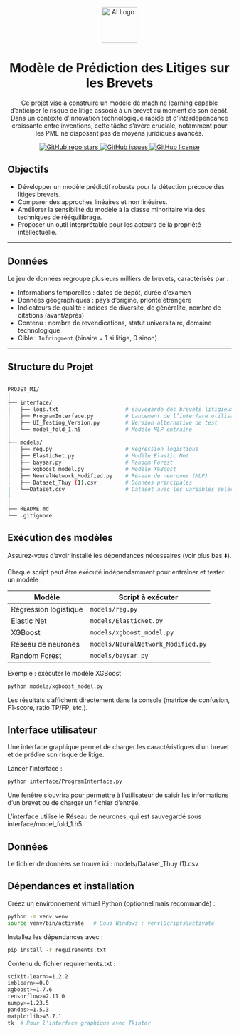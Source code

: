<p align="center">
  <img src="https://img.icons8.com/ios-filled/100/000000/artificial-intelligence.png" alt="AI Logo" width="80"/>
</p>

<h1 align="center"> Modèle de Prédiction des Litiges sur les Brevets</h1>

<p align="center">
  Ce projet vise à construire un modèle de machine learning capable d’anticiper le risque de litige associé à un brevet au moment de son dépôt. Dans un contexte d’innovation technologique rapide et d’interdépendance croissante entre inventions, cette tâche s’avère cruciale, notamment pour les PME ne disposant pas de moyens juridiques avancés.
</p>

<p align="center">
  <a href="https://github.com/1drien/Projet-litige-des-brevets">
    <img alt="GitHub repo stars" src="https://img.shields.io/github/stars/ton-org/ton-projet?style=social">
  </a>
  <a href="https://github.com/ton-org/ton-projet/issues">
    <img alt="GitHub issues" src="https://img.shields.io/github/issues/ton-org/ton-projet">
  </a>
  <a href="https://github.com/ton-org/ton-projet/blob/main/LICENSE">
    <img alt="GitHub license" src="https://img.shields.io/github/license/ton-org/ton-projet">
  </a>
</p>

## Objectifs

- Développer un modèle prédictif robuste pour la détection précoce des litiges brevets.
- Comparer des approches linéaires et non linéaires.
- Améliorer la sensibilité du modèle à la classe minoritaire via des techniques de rééquilibrage.
- Proposer un outil interprétable pour les acteurs de la propriété intellectuelle.

---

## Données

Le jeu de données regroupe plusieurs milliers de brevets, caractérisés par :

- Informations temporelles : dates de dépôt, durée d’examen
- Données géographiques : pays d’origine, priorité étrangère
- Indicateurs de qualité : indices de diversité, de généralité, nombre de citations (avant/après)
- Contenu : nombre de revendications, statut universitaire, domaine technologique
- Cible : `Infringment` (binaire = 1 si litige, 0 sinon)

---

## Structure du Projet

```bash

PROJET_MI/
│
├── interface/
|   ├── logs.txt                     # sauvegarde des brevets litigieux
│   ├── ProgramInterface.py          # Lancement de l’interface utilisateur
│   ├── UI_Testing_Version.py        # Version alternative de test
│   └── model_fold_1.h5              # Modèle MLP entraîné
│
├── models/
│   ├── reg.py                       # Régression logistique
│   ├── ElasticNet.py                # Modèle Elastic Net
│   ├── baysar.py                    # Random Forest
│   ├── xgboost_model.py             # Modèle XGBoost
│   ├── NeuralNetwork_Modified.py    # Réseau de neurones (MLP)
│   ├── Dataset_Thuy (1).csv         # Données principales
|   └──Dataset.csv                   # Dataset avec les variables selectionées pour le réseau de neurones
|
│
├── README.md
└── .gitignore

```

## Exécution des modèles

Assurez-vous d’avoir installé les dépendances nécessaires (voir plus bas ⬇️).

Chaque script peut être exécuté indépendamment pour entraîner et tester un modèle :

| Modèle                | Script à exécuter                  |
| --------------------- | ---------------------------------- |
| Régression logistique | `models/reg.py`                    |
| Elastic Net           | `models/ElasticNet.py`             |
| XGBoost               | `models/xgboost_model.py`          |
| Réseau de neurones    | `models/NeuralNetwork_Modified.py` |
| Random Forest         | `models/baysar.py`                 |

Exemple : exécuter le modèle XGBoost

```bash
python models/xgboost_model.py

```

Les résultats s’affichent directement dans la console (matrice de confusion, F1-score, ratio TP/FP, etc.).

## Interface utilisateur

Une interface graphique permet de charger les caractéristiques d’un brevet et de prédire son risque de litige.

Lancer l’interface :

```bash
python interface/ProgramInterface.py
```

Une fenêtre s’ouvrira pour permettre à l’utilisateur de saisir les informations d’un brevet ou de charger un fichier d’entrée.

L’interface utilise le Réseau de neurones, qui est sauvegardé sous interface/model_fold_1.h5.

## Données

Le fichier de données se trouve ici :
models/Dataset_Thuy (1).csv

## Dépendances et installation

Créez un environnement virtuel Python (optionnel mais recommandé) :

```bash
python -m venv venv
source venv/bin/activate   # Sous Windows : venv\Scripts\activate
```

Installez les dépendances avec :

```bash
pip install -r requirements.txt
```

Contenu du fichier requirements.txt :

```bash
scikit-learn>=1.2.2
imblearn>=0.0
xgboost>=1.7.6
tensorflow>=2.11.0
numpy>=1.23.5
pandas>=1.5.3
matplotlib>=3.7.1
tk  # Pour l'interface graphique avec Tkinter
```
